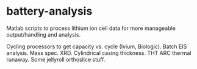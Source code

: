 # battery-analysis
Matlab scripts to process lithium ion cell data for more manageable output/handling and analysis.

Cycling processors to get capacity vs. cycle (Ivium, Biologic).
Batch EIS analysis.
Mass spec.
XRD.
Cylindrical casing thickness.
THT ARC thermal runaway.
Some jellyroll orthoslice stuff.
